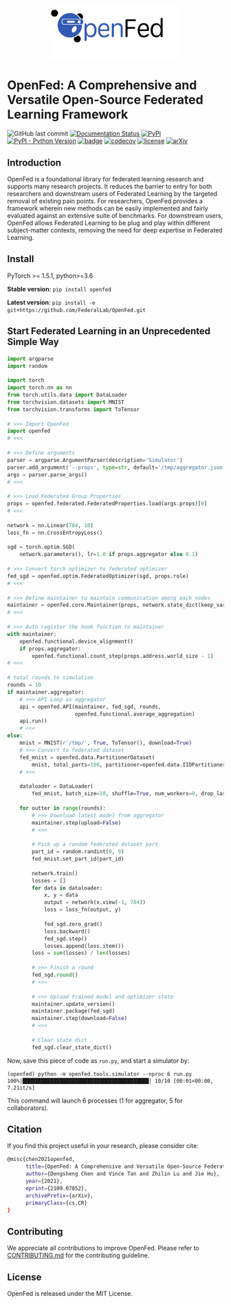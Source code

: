 <!-- markdownlint-disable MD033 -->
<!-- markdownlint-disable MD041 -->

<div align=center> <img src="https://github.com/FederalLab/OpenFed/raw/main/docs/_static/image/openfed-logo.png" width="300" /> </div>

# OpenFed: A Comprehensive and Versatile Open-Source Federated Learning Framework

![GitHub last commit](https://img.shields.io/github/last-commit/FederalLab/OpenFed) [![Documentation Status](https://readthedocs.org/projects/openfed/badge/?version=latest)](https://openfed.readthedocs.io) [![PyPI](https://img.shields.io/pypi/v/OpenFed)](https://pypi.org/project/OpenFed) [![PyPI - Python Version](https://img.shields.io/pypi/pyversions/OpenFed)](https://pypi.org/project/OpenFed) [![badge](https://github.com/FederalLab/OpenFed/workflows/build/badge.svg)](https://github.com/FederalLab/OpenFed/actions) [![codecov](https://codecov.io/gh/FederalLab/OpenFed/branch/main/graph/badge.svg)](https://codecov.io/gh/FederalLab/OpenFed) [![license](https://img.shields.io/github/license/FederalLab/OpenFed.svg)](https://github.com/FederalLab/OpenFed/blob/master/LICENSE) [![arXiv](https://img.shields.io/badge/arXiv-2109.07852-red.svg)](https://arxiv.org/abs/2109.07852)

## Introduction

OpenFed is a foundational library for federated learning research and supports many research projects. It reduces the barrier to entry for both researchers and downstream users of Federated Learning by the targeted removal of existing pain points. For researchers, OpenFed provides a framework wherein new methods can be easily implemented and fairly evaluated against an extensive suite of benchmarks. For downstream users, OpenFed allows Federated Learning to be plug and play within different subject-matter contexts, removing the need for deep expertise in Federated Learning.

## Install

PyTorch >= 1.5.1, python>=3.6

**Stable version**: `pip install openfed`

**Latest version**: `pip install -e git+https://github.com/FederalLab/OpenFed.git`

## Start Federated Learning in an Unprecedented Simple Way

```python
import argparse
import random

import torch
import torch.nn as nn
from torch.utils.data import DataLoader
from torchvision.datasets import MNIST
from torchvision.transforms import ToTensor

# >>> Import OpenFed
import openfed
# <<<

# >>> Define arguments
parser = argparse.ArgumentParser(description='Simulator')
parser.add_argument('--props', type=str, default='/tmp/aggregator.json')
args = parser.parse_args()
# <<<

# >>> Load Federated Group Properties
props = openfed.federated.FederatedProperties.load(args.props)[0]
# <<<

network = nn.Linear(784, 10)
loss_fn = nn.CrossEntropyLoss()

sgd = torch.optim.SGD(
    network.parameters(), lr=1.0 if props.aggregator else 0.1)

# >>> Convert torch optimizer to federated optimizer
fed_sgd = openfed.optim.FederatedOptimizer(sgd, props.role)
# <<<

# >>> Define maintainer to maintain communication among each nodes
maintainer = openfed.core.Maintainer(props, network.state_dict(keep_vars=True))
# <<<

# >>> Auto register the hook function to maintainer
with maintainer:
    openfed.functional.device_alignment()
    if props.aggregator:
        openfed.functional.count_step(props.address.world_size - 1)
# <<<

# total rounds to simulation
rounds = 10
if maintainer.aggregator:
    # >>> API Loop as aggregator
    api = openfed.API(maintainer, fed_sgd, rounds,
                      openfed.functional.average_aggregation)
    api.run()
    # <<<
else:
    mnist = MNIST(r'/tmp/', True, ToTensor(), download=True)
    # >>> Convert to federated dataset
    fed_mnist = openfed.data.PartitionerDataset(
        mnist, total_parts=100, partitioner=openfed.data.IIDPartitioner())
    # <<<

    dataloader = DataLoader(
        fed_mnist, batch_size=10, shuffle=True, num_workers=0, drop_last=False)

    for outter in range(rounds):
        # >>> Download latest model from aggregator
        maintainer.step(upload=False)
        # <<<

        # Pick up a random federated dataset part
        part_id = random.randint(0, 9)
        fed_mnist.set_part_id(part_id)

        network.train()
        losses = []
        for data in dataloader:
            x, y = data
            output = network(x.view(-1, 784))
            loss = loss_fn(output, y)

            fed_sgd.zero_grad()
            loss.backward()
            fed_sgd.step()
            losses.append(loss.item())
        loss = sum(losses) / len(losses)

        # >>> Finish a round
        fed_sgd.round()
        # <<<

        # >>> Upload trained model and optimizer state
        maintainer.update_version()
        maintainer.package(fed_sgd)
        maintainer.step(download=False)
        # <<<

        # Clear state dict
        fed_sgd.clear_state_dict()
```

Now, save this piece of code as `run.py`, and start a simulator by:

```shell
(openfed) python -m openfed.tools.simulator --nproc 6 run.py
100%|█████████████████████████████████████████| 10/10 [00:01<00:00,  7.21it/s]
```

This command will launch 6 processes (1 for aggregator, 5 for collaborators).

## Citation

If you find this project useful in your research, please consider cite:

```bash
@misc{chen2021openfed,
      title={OpenFed: A Comprehensive and Versatile Open-Source Federated Learning Framework},
      author={Dengsheng Chen and Vince Tan and Zhilin Lu and Jie Hu},
      year={2021},
      eprint={2109.07852},
      archivePrefix={arXiv},
      primaryClass={cs.CR}
}
```

## Contributing

We appreciate all contributions to improve OpenFed.
Please refer to [CONTRIBUTING.md](https://github.com/FederalLab/OpenFed/raw/main/CONTRIBUTING.md) for the contributing guideline.

## License

OpenFed is released under the MIT License.
